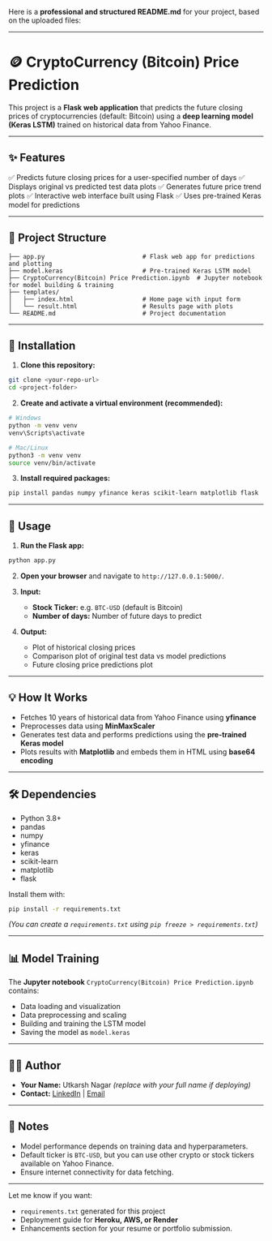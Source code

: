 Here is a **professional and structured README.md** for your project, based on the uploaded files:

---

# 🪙 CryptoCurrency (Bitcoin) Price Prediction

This project is a **Flask web application** that predicts the future closing prices of cryptocurrencies (default: Bitcoin) using a **deep learning model (Keras LSTM)** trained on historical data from Yahoo Finance.

---

## ✨ **Features**

✅ Predicts future closing prices for a user-specified number of days
✅ Displays original vs predicted test data plots
✅ Generates future price trend plots
✅ Interactive web interface built using Flask
✅ Uses pre-trained Keras model for predictions

---

## 📁 **Project Structure**

```
├── app.py                           # Flask web app for predictions and plotting
├── model.keras                      # Pre-trained Keras LSTM model
├── CryptoCurrency(Bitcoin) Price Prediction.ipynb  # Jupyter notebook for model building & training
├── templates/
│   ├── index.html                   # Home page with input form
│   └── result.html                  # Results page with plots
└── README.md                        # Project documentation
```

---

## 🚀 **Installation**

1. **Clone this repository:**

```bash
git clone <your-repo-url>
cd <project-folder>
```

2. **Create and activate a virtual environment (recommended):**

```bash
# Windows
python -m venv venv
venv\Scripts\activate

# Mac/Linux
python3 -m venv venv
source venv/bin/activate
```

3. **Install required packages:**

```bash
pip install pandas numpy yfinance keras scikit-learn matplotlib flask
```

---

## 📝 **Usage**

1. **Run the Flask app:**

```bash
python app.py
```

2. **Open your browser** and navigate to `http://127.0.0.1:5000/`.

3. **Input:**

   * **Stock Ticker:** e.g. `BTC-USD` (default is Bitcoin)
   * **Number of days:** Number of future days to predict

4. **Output:**

   * Plot of historical closing prices
   * Comparison plot of original test data vs model predictions
   * Future closing price predictions plot

---

## 💡 **How It Works**

* Fetches 10 years of historical data from Yahoo Finance using **yfinance**
* Preprocesses data using **MinMaxScaler**
* Generates test data and performs predictions using the **pre-trained Keras model**
* Plots results with **Matplotlib** and embeds them in HTML using **base64 encoding**

---

## 🛠️ **Dependencies**

* Python 3.8+
* pandas
* numpy
* yfinance
* keras
* scikit-learn
* matplotlib
* flask

Install them with:

```bash
pip install -r requirements.txt
```

*(You can create a `requirements.txt` using `pip freeze > requirements.txt`)*

---

## 📊 **Model Training**

The **Jupyter notebook** `CryptoCurrency(Bitcoin) Price Prediction.ipynb` contains:

* Data loading and visualization
* Data preprocessing and scaling
* Building and training the LSTM model
* Saving the model as `model.keras`

---

## 👨‍💻 **Author**

* **Your Name:** Utkarsh Nagar *(replace with your full name if deploying)*
* **Contact:** [LinkedIn](#) | [Email](#)

---

## 📌 **Notes**

* Model performance depends on training data and hyperparameters.
* Default ticker is `BTC-USD`, but you can use other crypto or stock tickers available on Yahoo Finance.
* Ensure internet connectivity for data fetching.

---

Let me know if you want:

* `requirements.txt` generated for this project
* Deployment guide for **Heroku, AWS, or Render**
* Enhancements section for your resume or portfolio submission.
